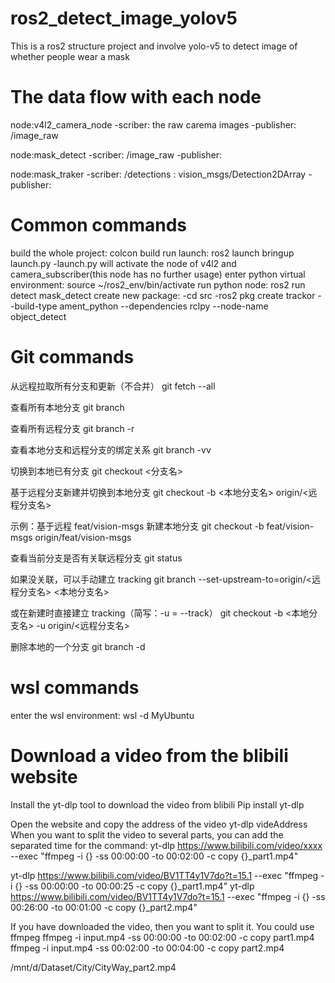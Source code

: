 # ros2_detect_image_yolov5
This is a ros2 structure project and involve yolo-v5 to detect image of whether people wear a mask

# The data flow with each node
node:v4l2_camera_node
-scriber: the raw carema images
-publisher: /image_raw

node:mask_detect
-scriber: /image_raw
-publisher: 

node:mask_traker
-scriber: /detections : vision_msgs/Detection2DArray
-publisher: 

# Common commands
build the whole project: colcon build
run launch: ros2 launch bringup launch.py
-launch.py will activate the node of v4l2 and camera_subscriber(this node has no further usage)
enter python virtual environment: source ~/ros2_env/bin/activate
run python node: ros2 run detect mask_detect
create new package: 
-cd src
-ros2 pkg create trackor --build-type ament_python --dependencies rclpy --node-name object_detect 

# Git commands
从远程拉取所有分支和更新（不合并） git fetch --all

查看所有本地分支 git branch

查看所有远程分支 git branch -r

查看本地分支和远程分支的绑定关系 git branch -vv

切换到本地已有分支 git checkout <分支名>

基于远程分支新建并切换到本地分支 git checkout -b <本地分支名> origin/<远程分支名>

示例：基于远程 feat/vision-msgs 新建本地分支 git checkout -b feat/vision-msgs origin/feat/vision-msgs

查看当前分支是否有关联远程分支 git status

如果没关联，可以手动建立 tracking git branch --set-upstream-to=origin/<远程分支名> <本地分支名>

或在新建时直接建立 tracking（简写：-u = --track） git checkout -b <本地分支名> -u origin/<远程分支名>

删除本地的一个分支 git branch -d <branch name>

# wsl commands
enter the wsl environment: wsl -d MyUbuntu


# Download a video from the blibili website 

Install the yt-dlp tool to download the video from blibili
Pip install yt-dlp

Open the website and copy the address of the video
yt-dlp videAddress
When you want to split the video to several parts, you can add the separated time for the command:
yt-dlp https://www.bilibili.com/video/xxxx --exec "ffmpeg -i {} -ss 00:00:00 -to 00:02:00 -c copy {}_part1.mp4"

yt-dlp https://www.bilibili.com/video/BV1TT4y1V7do?t=15.1 --exec "ffmpeg -i {} -ss 00:00:00 -to 00:00:25 -c copy {}_part1.mp4"
yt-dlp https://www.bilibili.com/video/BV1TT4y1V7do?t=15.1 --exec "ffmpeg -i {} -ss 00:26:00 -to 00:01:00 -c copy {}_part2.mp4"

If you have downloaded the video, then you want to split it. You could use ffmpeg
ffmpeg -i input.mp4 -ss 00:00:00 -to 00:02:00 -c copy part1.mp4
ffmpeg -i input.mp4 -ss 00:02:00 -to 00:04:00 -c copy part2.mp4

/mnt/d/Dataset/City/CityWay_part2.mp4
